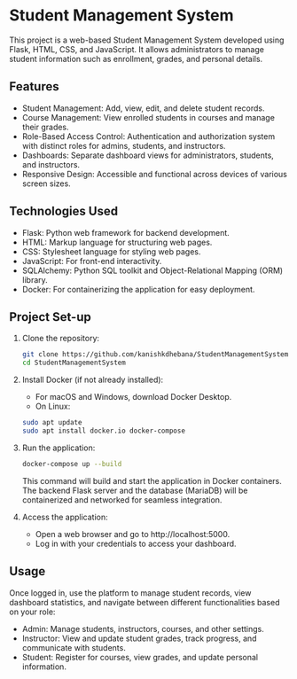 # Student Management System

This project is a web-based Student Management System developed using Flask, HTML, CSS, and JavaScript. It allows administrators to manage student information such as enrollment, grades, and personal details.

## Features

- Student Management: Add, view, edit, and delete student records.
- Course Management: View enrolled students in courses and manage their grades.
- Role-Based Access Control: Authentication and authorization system with distinct roles for admins, students, and instructors.
- Dashboards: Separate dashboard views for administrators, students, and instructors.
- Responsive Design: Accessible and functional across devices of various screen sizes.

## Technologies Used

- Flask: Python web framework for backend development.
- HTML: Markup language for structuring web pages.
- CSS: Stylesheet language for styling web pages.
- JavaScript: For front-end interactivity.
- SQLAlchemy: Python SQL toolkit and Object-Relational Mapping (ORM) library.
- Docker: For containerizing the application for easy deployment.

## Project Set-up

1. Clone the repository:
   ```bash
   git clone https://github.com/kanishkdhebana/StudentManagementSystem
   cd StudentManagementSystem
   ```

2. Install Docker (if not already installed):

   - For macOS and Windows, download Docker Desktop.
   - On Linux:
   
   ```bash
   sudo apt update
   sudo apt install docker.io docker-compose

   ```

3. Run the application:
    ```bash
    docker-compose up --build
    ```

    This command will build and start the application in Docker containers. The backend Flask server and the database (MariaDB) will be containerized and networked for seamless integration.

4. Access the application:

   - Open a web browser and go to http://localhost:5000.
   - Log in with your credentials to access your dashboard.

## Usage

Once logged in, use the platform to manage student records, view dashboard statistics, and navigate between different functionalities based on your role:
- Admin: Manage students, instructors, courses, and other settings.
- Instructor: View and update student grades, track progress, and communicate with students.
- Student: Register for courses, view grades, and update personal information.

